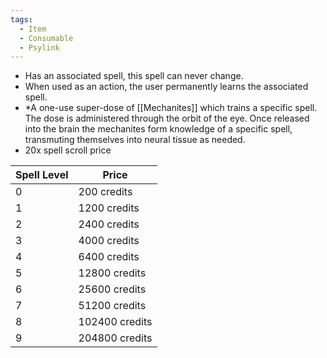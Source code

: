 ```yaml
---
tags:
  - Item
  - Consumable
  - Psylink
---
```

- Has an associated spell, this spell can never change.
- When used as an action, the user permanently learns the associated spell.
- *A one-use super-dose of [[Mechanites]] which trains a specific spell. The dose is administered through the orbit of the eye. Once released into the brain the mechanites form knowledge of a specific spell, transmuting themselves into neural tissue as needed.
- 20x spell scroll price

| Spell Level | Price          |
| ----------- | -------------- |
| 0           | 200 credits    |
| 1           | 1200 credits   |
| 2           | 2400 credits   |
| 3           | 4000 credits   |
| 4           | 6400 credits   |
| 5           | 12800 credits  |
| 6           | 25600 credits  |
| 7           | 51200 credits  |
| 8           | 102400 credits |
| 9           | 204800 credits |
